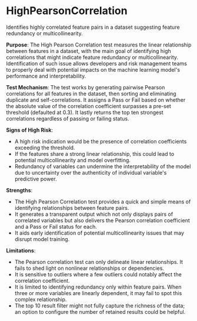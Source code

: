 # HighPearsonCorrelation

Identifies highly correlated feature pairs in a dataset suggesting feature redundancy or multicollinearity.

**Purpose**: The High Pearson Correlation test measures the linear relationship between features in a dataset, with
the main goal of identifying high correlations that might indicate feature redundancy or multicollinearity.
Identification of such issue allows developers and risk management teams to properly deal with potential impacts on
the machine learning model's performance and interpretability.

**Test Mechanism**: The test works by generating pairwise Pearson correlations for all features in the dataset,
then sorting and eliminating duplicate and self-correlations. It assigns a Pass or Fail based on whether the
absolute value of the correlation coefficient surpasses a pre-set threshold (defaulted at 0.3). It lastly returns
the top ten strongest correlations regardless of passing or failing status.

**Signs of High Risk**:
- A high risk indication would be the presence of correlation coefficients exceeding the threshold.
- If the features share a strong linear relationship, this could lead to potential multicollinearity and model
overfitting.
- Redundancy of variables can undermine the interpretability of the model due to uncertainty over the authenticity
of individual variable's predictive power.

**Strengths**:
- The High Pearson Correlation test provides a quick and simple means of identifying relationships between feature
pairs.
- It generates a transparent output which not only displays pairs of correlated variables but also delivers the
Pearson correlation coefficient and a Pass or Fail status for each.
- It aids early identification of potential multicollinearity issues that may disrupt model training.

**Limitations**:
- The Pearson correlation test can only delineate linear relationships. It fails to shed light on nonlinear
relationships or dependencies.
- It is sensitive to outliers where a few outliers could notably affect the correlation coefficient.
- It is limited to identifying redundancy only within feature pairs. When three or more variables are linearly
dependent, it may fail to spot this complex relationship.
- The top 10 result filter might not fully capture the richness of the data; an option to configure the number of
retained results could be helpful.